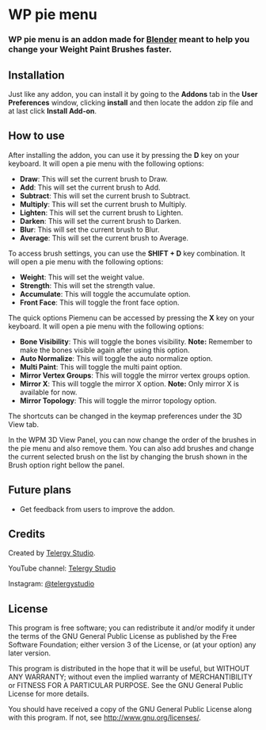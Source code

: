 # WP pie menu

### WP pie menu is an addon made for [Blender](https://www.blender.org/) meant to help you change your Weight Paint Brushes faster.

## Installation

Just like any addon, you can install it by going to the **Addons** tab in the **User Preferences** window, clicking **install** and then locate the addon zip file and at last click **Install Add-on**.

## How to use

After installing the addon, you can use it by pressing the **D** key on your keyboard. It will open a pie menu with the following options:

- **Draw**: This will set the current brush to Draw.
- **Add**: This will set the current brush to Add.
- **Subtract**: This will set the current brush to Subtract.
- **Multiply**: This will set the current brush to Multiply.
- **Lighten**: This will set the current brush to Lighten.
- **Darken**: This will set the current brush to Darken.
- **Blur**: This will set the current brush to Blur.
- **Average**: This will set the current brush to Average.

To access brush settings, you can use the **SHIFT + D** key combination. It will open a pie menu with the following options:

- **Weight**: This will set the weight value.
- **Strength**: This will set the strength value.
- **Accumulate**: This will toggle the accumulate option.
- **Front Face**: This will toggle the front face option.

The quick options Piemenu can be accessed by pressing the **X** key on your keyboard. It will open a pie menu with the following options:

- **Bone Visibility**: This will toggle the bones visibility. **Note:** Remember to make the bones visible again after using this option.
- **Auto Normalize**: This will toggle the auto normalize option.
- **Multi Paint**: This will toggle the multi paint option.
- **Mirror Vertex Groups**: This will toggle the mirror vertex groups option.
- **Mirror X**: This will toggle the mirror X option. **Note:** Only mirror X is available for now.
- **Mirror Topology**: This will toggle the mirror topology option.

The shortcuts can be changed in the keymap preferences under the 3D View tab.

In the WPM 3D View Panel, you can now change the order of the brushes in the pie menu and also remove them. You can also add brushes and change the current selected brush on the list by changing the brush shown in the Brush option right bellow the panel.

## Future plans

- Get feedback from users to improve the addon.

## Credits

Created by [Telergy Studio](https://www.telergystudio.com/).

YouTube channel: [Telergy Studio](https://www.youtube.com/channel/UCp-PL6KFY8qLqgFctxMRq3g)

Instagram: [@telergystudio](https://www.instagram.com/telergystudio/)

## License

This program is free software; you can redistribute it and/or modify
it under the terms of the GNU General Public License as published by
the Free Software Foundation; either version 3 of the License, or
(at your option) any later version.

This program is distributed in the hope that it will be useful, but
WITHOUT ANY WARRANTY; without even the implied warranty of
MERCHANTIBILITY or FITNESS FOR A PARTICULAR PURPOSE. See the GNU
General Public License for more details.

You should have received a copy of the GNU General Public License
along with this program. If not, see <http://www.gnu.org/licenses/>.
